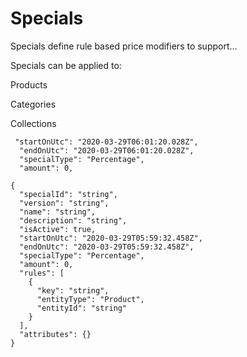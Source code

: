 # Specials

Specials define rule based price modifiers to support...

Specials can be applied to:

Products

Categories

Collections



```text
 "startOnUtc": "2020-03-29T06:01:20.028Z",
  "endOnUtc": "2020-03-29T06:01:20.028Z",
  "specialType": "Percentage",
  "amount": 0,
```



```text
{
  "specialId": "string",
  "version": "string",
  "name": "string",
  "description": "string",
  "isActive": true,
  "startOnUtc": "2020-03-29T05:59:32.458Z",
  "endOnUtc": "2020-03-29T05:59:32.458Z",
  "specialType": "Percentage",
  "amount": 0,
  "rules": [
    {
      "key": "string",
      "entityType": "Product",
      "entityId": "string"
    }
  ],
  "attributes": {}
}
```


